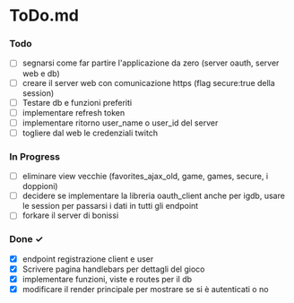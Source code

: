 # ToDo.md

### Todo
- [ ] segnarsi come far partire l'applicazione da zero (server oauth, server web e db)
- [ ] creare il server web con comunicazione https (flag secure:true della session)
- [ ] Testare db e funzioni preferiti
- [ ] implementare refresh token
- [ ] implementare ritorno user_name o user_id del server
- [ ] togliere dal web le credenziali twitch

### In Progress
- [ ] eliminare view vecchie (favorites_ajax_old, game, games, secure, i doppioni)
- [ ] decidere se implementare la libreria oauth_client anche per igdb, usare le session per passarsi i dati in tutti gli endpoint
- [ ] forkare il server di bonissi

### Done ✓
- [x] endpoint registrazione client e user
- [x] Scrivere pagina handlebars per dettagli del gioco
- [x] implementare funzioni, viste e routes per il db
- [x] modificare il render principale per mostrare se si è autenticati o no